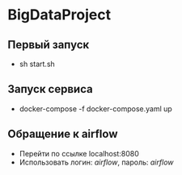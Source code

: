 # BigDataProject

## Первый запуск 
- sh start.sh

## Запуск сервиса  
- docker-compose -f docker-compose.yaml up

## Обращение к airflow 
- Перейти по ссылке localhost:8080
- Использовать логин: *airflow*, пароль: *airflow*
